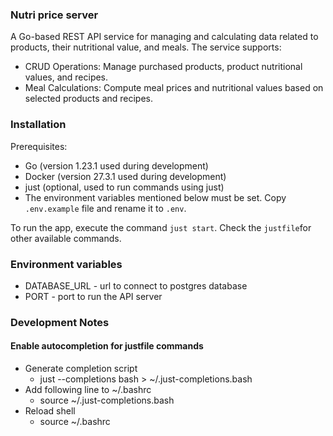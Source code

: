 ### Nutri price server
A Go-based REST API service for managing and calculating data related to products, their nutritional value, and meals. The service supports:

* CRUD Operations: Manage purchased products, product nutritional values, and recipes.
* Meal Calculations: Compute meal prices and nutritional values based on selected products and recipes.

### Installation

Prerequisites:
* Go (version 1.23.1 used during development)
* Docker (version 27.3.1 used during development)
* just (optional, used to run commands using just)
* The environment variables mentioned below must be set. Copy `.env.example` file and rename it to `.env`.

To run the app, execute the command `just start`. Check the `justfile`for other available commands.

### Environment variables

* DATABASE_URL - url to connect to postgres database
* PORT - port to run the API server

### Development Notes

#### Enable autocompletion for justfile commands
* Generate completion script
    * just --completions bash > ~/.just-completions.bash
* Add following line to ~/.bashrc
    * source ~/.just-completions.bash
* Reload shell
    * source ~/.bashrc
